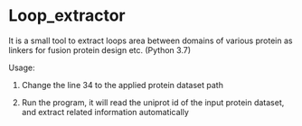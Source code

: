 # Loop_extractor

It is a small tool to extract loops area between domains of various protein as linkers for fusion protein design etc. (Python 3.7)

Usage:

1. Change the line 34 to the applied protein dataset path

3. Run the program, it will read the uniprot id of the input protein dataset, and extract related information automatically

